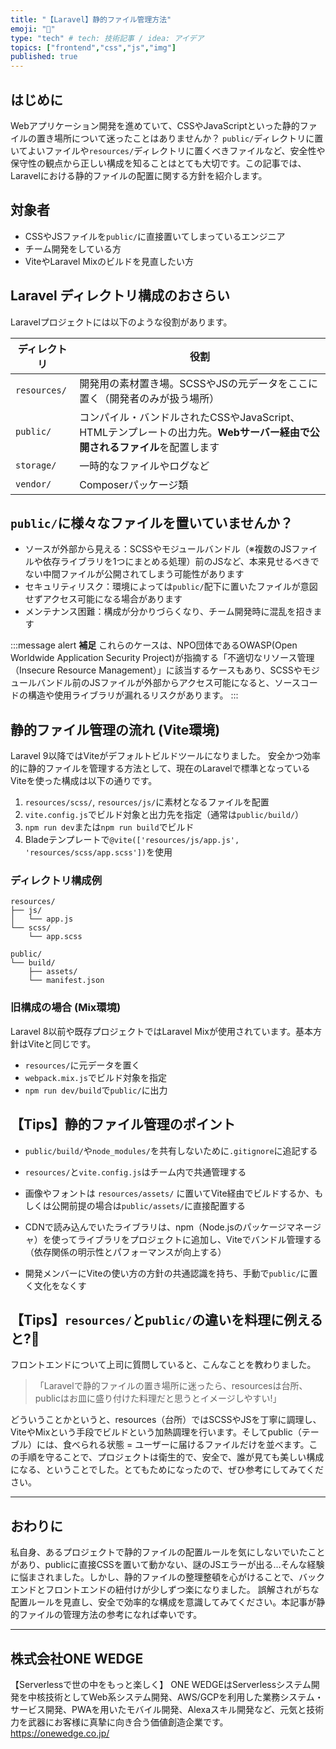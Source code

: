 ```yaml
---
title: "【Laravel】静的ファイル管理方法"
emoji: "🍳"
type: "tech" # tech: 技術記事 / idea: アイデア
topics: ["frontend","css","js","img"]
published: true
---
```


## はじめに

Webアプリケーション開発を進めていて、CSSやJavaScriptといった静的ファイルの置き場所について迷ったことはありませんか？
`public/`ディレクトリに置いてよいファイルや`resources/`ディレクトリに置くべきファイルなど、安全性や保守性の観点から正しい構成を知ることはとても大切です。この記事では、Laravelにおける静的ファイルの配置に関する方針を紹介します。

## 対象者
* CSSやJSファイルを`public/`に直接置いてしまっているエンジニア
* チーム開発をしている方
* ViteやLaravel Mixのビルドを見直したい方

## Laravel ディレクトリ構成のおさらい

Laravelプロジェクトには以下のような役割があります。

| ディレクトリ       | 役割                                                                   |
| ------------ | -------------------------------------------------------------------- |
| `resources/` | 開発用の素材置き場。SCSSやJSの元データをここに置く（開発者のみが扱う場所）                             |
| `public/`    | コンパイル・バンドルされたCSSやJavaScript、HTMLテンプレートの出力先。**Webサーバー経由で公開されるファイル**を配置します |
| `storage/`   | 一時的なファイルやログなど                                                        |
| `vendor/`    | Composerパッケージ類                                                       |

## `public/`に様々なファイルを置いていませんか？

* ソースが外部から見える：SCSSやモジュールバンドル（※複数のJSファイルや依存ライブラリを1つにまとめる処理）前のJSなど、本来見せるべきでない中間ファイルが公開されてしまう可能性があります
* セキュリティリスク：環境によっては`public/`配下に置いたファイルが意図せずアクセス可能になる場合があります
* メンテナンス困難：構成が分かりづらくなり、チーム開発時に混乱を招きます

:::message alert
**補足**
これらのケースは、NPO団体であるOWASP(Open Worldwide Application Security Project)が指摘する「不適切なリソース管理（Insecure Resource Management）」に該当するケースもあり、SCSSやモジュールバンドル前のJSファイルが外部からアクセス可能になると、ソースコードの構造や使用ライブラリが漏れるリスクがあります。
:::

## 静的ファイル管理の流れ (Vite環境)

Laravel 9以降ではViteがデフォルトビルドツールになりました。
安全かつ効率的に静的ファイルを管理する方法として、現在のLaravelで標準となっているViteを使った構成は以下の通りです。

1. `resources/scss/`, `resources/js/`に素材となるファイルを配置
2. `vite.config.js`でビルド対象と出力先を指定（通常は`public/build/`）
3. `npm run dev`または`npm run build`でビルド
4. Bladeテンプレートで`@vite(['resources/js/app.js', 'resources/scss/app.scss'])`を使用

### ディレクトリ構成例

```
resources/
├── js/
│   └── app.js
└── scss/
    └── app.scss

public/
└── build/
    ├── assets/
    └── manifest.json
```

### 旧構成の場合 (Mix環境)

Laravel 8以前や既存プロジェクトではLaravel Mixが使用されています。基本方針はViteと同じです。

* `resources/`に元データを置く
* `webpack.mix.js`でビルド対象を指定
* `npm run dev/build`で`public/`に出力

## 【Tips】静的ファイル管理のポイント

* `public/build/`や`node_modules/`を共有しないために`.gitignore`に追記する

* `resources/`と`vite.config.js`はチーム内で共通管理する

* 画像やフォントは `resources/assets/` に置いてVite経由でビルドするか、もしくは公開前提の場合は`public/assets/`に直接配置する

* CDNで読み込んでいたライブラリは、npm（Node.jsのパッケージマネージャ）を使ってライブラリをプロジェクトに追加し、Viteでバンドル管理する（依存関係の明示性とパフォーマンスが向上する）

* 開発メンバーにViteの使い方の方針の共通認識を持ち、手動で`public/`に置く文化をなくす

## 【Tips】`resources/`と`public/`の違いを料理に例えると?🍳

フロントエンドについて上司に質問していると、こんなことを教わりました。

> 「Laravelで静的ファイルの置き場所に迷ったら、resourcesは台所、publicはお皿に盛り付けた料理だと思うとイメージしやすい!」

どういうことかというと、resources（台所）ではSCSSやJSを丁寧に調理し、ViteやMixという手段でビルドという加熱調理を行います。そしてpublic（テーブル）には、食べられる状態 = ユーザーに届けるファイルだけを並べます。この手順を守ることで、プロジェクトは衛生的で、安全で、誰が見ても美しい構成になる、ということでした。とてもためになったので、ぜひ参考にしてみてください。

---

## おわりに

私自身、あるプロジェクトで静的ファイルの配置ルールを気にしないでいたことがあり、publicに直接CSSを置いて動かない、謎のJSエラーが出る…そんな経験に悩まされました。しかし、静的ファイルの整理整頓を心がけることで、バックエンドとフロントエンドの紐付けが少しずつ楽になりました。
誤解されがちな配置ルールを見直し、安全で効率的な構成を意識してみてください。本記事が静的ファイルの管理方法の参考になれば幸いです。

---

## 株式会社ONE WEDGE
【Serverlessで世の中をもっと楽しく】
ONE WEDGEはServerlessシステム開発を中核技術としてWeb系システム開発、AWS/GCPを利用した業務システム・サービス開発、PWAを用いたモバイル開発、Alexaスキル開発など、元気と技術力を武器にお客様に真摯に向き合う価値創造企業です。
https://onewedge.co.jp/